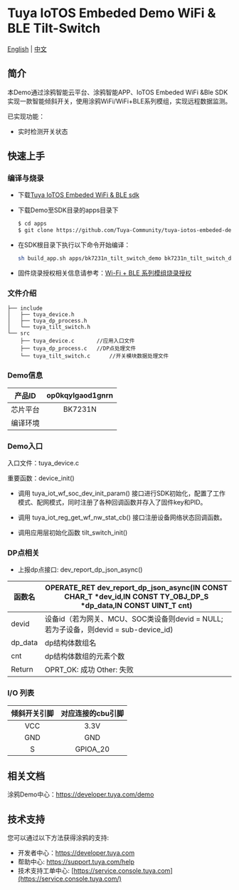 # Tuya IoTOS Embeded Demo WiFi & BLE Tilt-Switch

[English](./README.md) | [中文](./README_zh.md)

## 简介 

本Demo通过涂鸦智能云平台、涂鸦智能APP、IoTOS Embeded WiFi &Ble SDK实现一款智能倾斜开关，使用涂鸦WiFi/WiFi+BLE系列模组，实现远程数据监测。

已实现功能：

+ 实时检测开关状态





## 快速上手 

### 编译与烧录
+ 下载[Tuya IoTOS Embeded WiFi & BLE sdk](https://github.com/tuya/tuya-iotos-embeded-sdk-wifi-ble-bk7231n) 

+ 下载Demo至SDK目录的apps目录下 

  ```bash
  $ cd apps
  $ git clone https://github.com/Tuya-Community/tuya-iotos-embeded-demo-wifi-ble-tilt-switch
  ```
  
+ 在SDK根目录下执行以下命令开始编译：

  ```bash
  sh build_app.sh apps/bk7231n_tilt_switch_demo bk7231n_tilt_switch_demo 1.0.0 
  ```

+ 固件烧录授权相关信息请参考：[Wi-Fi + BLE 系列模组烧录授权](https://developer.tuya.com/cn/docs/iot/device-development/burn-and-authorization/burn-and-authorize-wifi-ble-modules/burn-and-authorize-wb-series-modules?id=Ka78f4pttsytd) 

 

 ### 文件介绍 

```
├── include
│   ├── tuya_device.h
│   ├── tuya_dp_process.h
│   └── tuya_tilt_switch.h
└── src
    ├── tuya_device.c		//应用入口文件
    ├── tuya_dp_process.c	//DP点处理文件
    └── tuya_tilt_switch.c  	//开关模块数据处理文件
```



 ### Demo信息 

|  产品ID  |                      op0kqylgaod1gnrn                      |
| :------: |:---------------------------------------------------------: |
| 芯片平台 |                          BK7231N                           |
| 编译环境 |                                                            |

  

### Demo入口

入口文件：tuya_device.c

重要函数：device_init()

+ 调用 tuya_iot_wf_soc_dev_init_param() 接口进行SDK初始化，配置了工作模式、配网模式，同时注册了各种回调函数并存入了固件key和PID。

+ 调用 tuya_iot_reg_get_wf_nw_stat_cb() 接口注册设备网络状态回调函数。

+ 调用应用层初始化函数 tilt_switch_init()

 

### DP点相关

+ 上报dp点接口: dev_report_dp_json_async()

| 函数名  | OPERATE_RET dev_report_dp_json_async(IN CONST CHAR_T *dev_id,IN CONST TY_OBJ_DP_S *dp_data,IN CONST UINT_T cnt) |
| ------- | ------------------------------------------------------------ |
| devid   | 设备id（若为网关、MCU、SOC类设备则devid = NULL;若为子设备，则devid = sub-device_id) |
| dp_data | dp结构体数组名                                               |
| cnt     | dp结构体数组的元素个数                                       |
| Return  | OPRT_OK: 成功  Other: 失败                                   |

 

### I/O 列表 

| 倾斜开关引脚  |   对应连接的cbu引脚 |
| :------------: | :-----------------: |
|      VCC       |        3.3V         |
|      GND       |        GND          |
|       S        |      GPIOA_20       |

 

## 相关文档

涂鸦Demo中心：https://developer.tuya.com/demo



## 技术支持

您可以通过以下方法获得涂鸦的支持:

- 开发者中心：https://developer.tuya.com
- 帮助中心: https://support.tuya.com/help
- 技术支持工单中心: [https://service.console.tuya.com](https://service.console.tuya.com/) 
